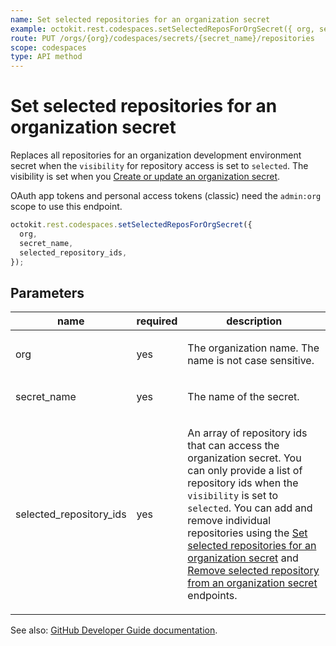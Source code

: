 ```yaml
---
name: Set selected repositories for an organization secret
example: octokit.rest.codespaces.setSelectedReposForOrgSecret({ org, secret_name, selected_repository_ids })
route: PUT /orgs/{org}/codespaces/secrets/{secret_name}/repositories
scope: codespaces
type: API method
---
```


# Set selected repositories for an organization secret

Replaces all repositories for an organization development environment secret when the `visibility`
for repository access is set to `selected`. The visibility is set when you [Create
or update an organization secret](https://docs.github.com/rest/codespaces/organization-secrets#create-or-update-an-organization-secret).

OAuth app tokens and personal access tokens (classic) need the `admin:org` scope to use this endpoint.

```js
octokit.rest.codespaces.setSelectedReposForOrgSecret({
  org,
  secret_name,
  selected_repository_ids,
});
```

## Parameters

<table>
  <thead>
    <tr>
      <th>name</th>
      <th>required</th>
      <th>description</th>
    </tr>
  </thead>
  <tbody>
    <tr><td>org</td><td>yes</td><td>

The organization name. The name is not case sensitive.

</td></tr>
<tr><td>secret_name</td><td>yes</td><td>

The name of the secret.

</td></tr>
<tr><td>selected_repository_ids</td><td>yes</td><td>

An array of repository ids that can access the organization secret. You can only provide a list of repository ids when the `visibility` is set to `selected`. You can add and remove individual repositories using the [Set selected repositories for an organization secret](https://docs.github.com/rest/codespaces/organization-secrets#set-selected-repositories-for-an-organization-secret) and [Remove selected repository from an organization secret](https://docs.github.com/rest/codespaces/organization-secrets#remove-selected-repository-from-an-organization-secret) endpoints.

</td></tr>
  </tbody>
</table>

See also: [GitHub Developer Guide documentation](https://docs.github.com/rest/codespaces/organization-secrets#set-selected-repositories-for-an-organization-secret).
